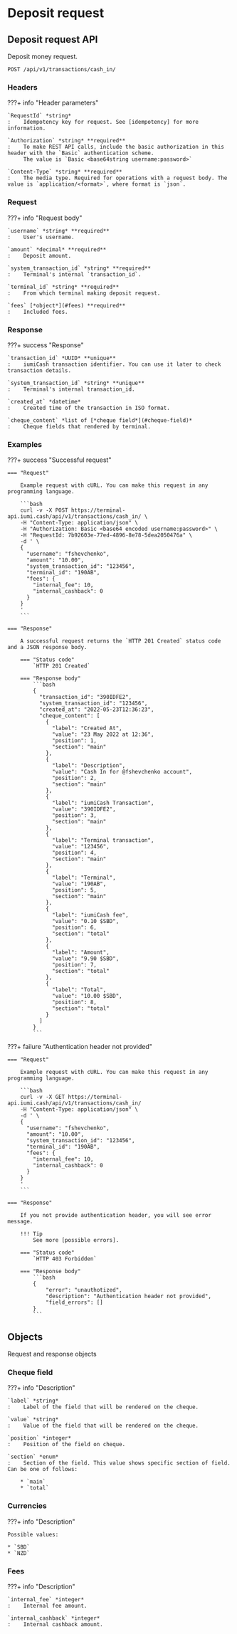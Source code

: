 # Deposit request

## Deposit request API

Deposit money request.

`POST /api/v1/transactions/cash_in/`


### Headers

???+ info "Header parameters"

    `RequestId` *string*
    :    Idempotency key for request. See [idempotency] for more information.

    `Authorization` *string* **required**
    :    To make REST API calls, include the basic authorization in this header with the `Basic` authentication scheme. 
         The value is `Basic <base64string username:password>`

    `Content-Type` *string* **required**
    :    The media type. Required for operations with a request body. The value is `application/<format>`, where format is `json`.


### Request

???+ info "Request body"

    `username` *string* **required**
    :    User's username.

    `amount` *decimal* **required**
    :    Deposit amount.

    `system_transaction_id` *string* **required**
    :    Terminal's internal `transaction_id`.

    `terminal_id` *string* **required**
    :    From which terminal making deposit request.

    `fees` [*object*](#fees) **required**
    :    Included fees.


### Response

???+ success "Response"

    `transaction_id` *UUID* **unique**
    :    iumiCash transaction identifier. You can use it later to check transaction details.

    `system_transaction_id` *string* **unique**
    :    Terminal's internal transaction_id.

    `created_at` *datetime*
    :    Created time of the transaction in ISO format.

    `cheque_content` *list of [*cheque field*](#cheque-field)*
    :    Cheque fields that rendered by terminal.


### Examples

???+ success "Successful request"

    === "Request"

        Example request with cURL. You can make this request in any programming language.

        ```bash
        curl -v -X POST https://terminal-api.iumi.cash/api/v1/transactions/cash_in/ \
        -H "Content-Type: application/json" \
        -H "Authorization: Basic <base64 encoded username:password>" \
        -H "RequestId: 7b92603e-77ed-4896-8e78-5dea2050476a" \
        -d ' \
        {
          "username": "fshevchenko",
          "amount": "10.00",
          "system_transaction_id": "123456",
          "terminal_id": "190AB",
          "fees": {
            "internal_fee": 10,
            "internal_cashback": 0
          }
        }
        '
        ```

    === "Response"

        A successful request returns the `HTTP 201 Created` status code and a JSON response body.

        === "Status code"
            `HTTP 201 Created`

        === "Response body"
            ```bash
            {
              "transaction_id": "390IDFE2",
              "system_transaction_id": "123456",
              "created_at": "2022-05-23T12:36:23",
              "cheque_content": [
                {
                  "label": "Created At",
                  "value": "23 May 2022 at 12:36",
                  "position": 1,
                  "section": "main"
                },
                {
                  "label": "Description",
                  "value": "Cash In for @fshevchenko account",
                  "position": 2,
                  "section": "main"
                },
                {
                  "label": "iumiCash Transaction",
                  "value": "390IDFE2",
                  "position": 3,
                  "section": "main"
                },
                {
                  "label": "Terminal transaction",
                  "value": "123456",
                  "position": 4,
                  "section": "main"
                },
                {
                  "label": "Terminal",
                  "value": "190AB",
                  "position": 5,
                  "section": "main"
                },
                {
                  "label": "iumiCash fee",
                  "value": "0.10 $SBD",
                  "position": 6,
                  "section": "total"
                },
                {
                  "label": "Amount",
                  "value": "9.90 $SBD",
                  "position": 7,
                  "section": "total"
                },
                {
                  "label": "Total",
                  "value": "10.00 $SBD",
                  "position": 8,
                  "section": "total"
                }
              ]
            }
            ```

???+ failure "Authentication header not provided"

    === "Request"

        Example request with cURL. You can make this request in any programming language.

        ```bash
        curl -v -X GET https://terminal-api.iumi.cash/api/v1/transactions/cash_in/
        -H "Content-Type: application/json" \
        -d ' \
        {
          "username": "fshevchenko",
          "amount": "10.00",
          "system_transaction_id": "123456",
          "terminal_id": "190AB",
          "fees": {
            "internal_fee": 10,
            "internal_cashback": 0
          }
        }
        '
        ```

    === "Response"

        If you not provide authentication header, you will see error message.

        !!! Tip
            See more [possible errors].

        === "Status code"
            `HTTP 403 Forbidden`

        === "Response body"
            ```bash
            {
                "error": "unauthotized",
                "description": "Authentication header not provided",
                "field_errors": []
            }
            ```


## Objects

Request and response objects

### Cheque field

???+ info "Description"

    `label` *string*
    :    Label of the field that will be rendered on the cheque.

    `value` *string*
    :    Value of the field that will be rendered on the cheque.

    `position` *integer*
    :    Position of the field on cheque.

    `section` *enum*
    :    Section of the field. This value shows specific section of field. Can be one of follows:
        
        * `main`
        * `total`


### Currencies

???+ info "Description"

    Possible values:

    * `SBD`
    * `NZD`

### Fees

???+ info "Description"

    `internal_fee` *integer*
    :    Internal fee amount.

    `internal_cashback` *integer*
    :    Internal cashback amount.


[idempotency]: ../idempotency.md
[possible errors]: ../responses.md#failed-requests
